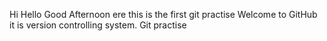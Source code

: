 Hi
Hello
Good Afternoon
ere this is the first git practise
Welcome to GitHub
it is version controlling system.
Git practise
